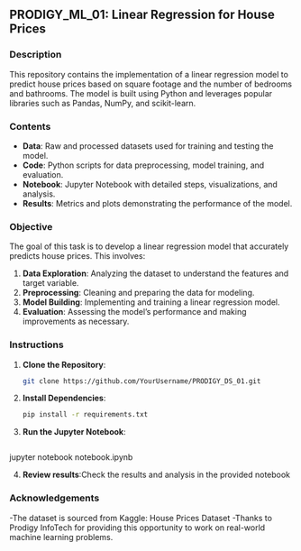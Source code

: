 ## **PRODIGY_ML_01: Linear Regression for House Prices**

### **Description**

This repository contains the implementation of a linear regression model to predict house prices based on square footage and the number of bedrooms and bathrooms. The model is built using Python and leverages popular libraries such as Pandas, NumPy, and scikit-learn.

### **Contents**

- **Data**: Raw and processed datasets used for training and testing the model.
- **Code**: Python scripts for data preprocessing, model training, and evaluation.
- **Notebook**: Jupyter Notebook with detailed steps, visualizations, and analysis.
- **Results**: Metrics and plots demonstrating the performance of the model.

### **Objective**

The goal of this task is to develop a linear regression model that accurately predicts house prices. This involves:
1. **Data Exploration**: Analyzing the dataset to understand the features and target variable.
2. **Preprocessing**: Cleaning and preparing the data for modeling.
3. **Model Building**: Implementing and training a linear regression model.
4. **Evaluation**: Assessing the model’s performance and making improvements as necessary.

### **Instructions**

1. **Clone the Repository**:
   ```bash
   git clone https://github.com/YourUsername/PRODIGY_DS_01.git
2. **Install Dependencies**:
   ```bash
   pip install -r requirements.txt  
3. **Run the Jupyter Notebook**:
   ```bash
  jupyter notebook notebook.ipynb
  
4. **Review results**:Check the results and analysis in the provided notebook
### **Acknowledgements**  
-The dataset is sourced from Kaggle: House Prices Dataset
-Thanks to Prodigy InfoTech for providing this opportunity to work on real-world machine learning problems.

